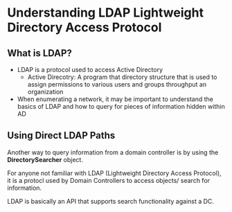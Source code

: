 # Understanding LDAP Lightweight Directory Access Protocol


## What is LDAP?
- LDAP is a protocol used to access Active Directory
    - Active Direcotry: A program that directory structure that is used to assign permissions to various users and groups throughput an organization
- When enumerating a network, it may be important to understand the basics of LDAP and how to query for pieces of information hidden within AD


## Using Direct LDAP Paths 

Another way to query information from a domain controller is by using the **DirectorySearcher** object.

For anyone not familiar with LDAP (Lightweight Directory Access Protocol), it is a protocl used by Domain Controllers to access objects/ search for information. 

LDAP is basically an API that supports search functionality against a DC. 